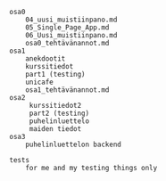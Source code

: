     osa0    
        04_uusi_muistiinpano.md
        05_Single_Page_App.md
        06_Uusi_muistiinpano.md     
        osa0_tehtävänannot.md    
    osa1    
        anekdootit
        kurssitiedot
        part1 (testing)
        unicafe
        osa1_tehtävänannot.md
    osa2
         kurssitiedot2
         part2 (testing)
         puhelinluettelo
         maiden tiedot
    osa3
        puhelinluettelon backend
        
    tests
        for me and my testing things only
